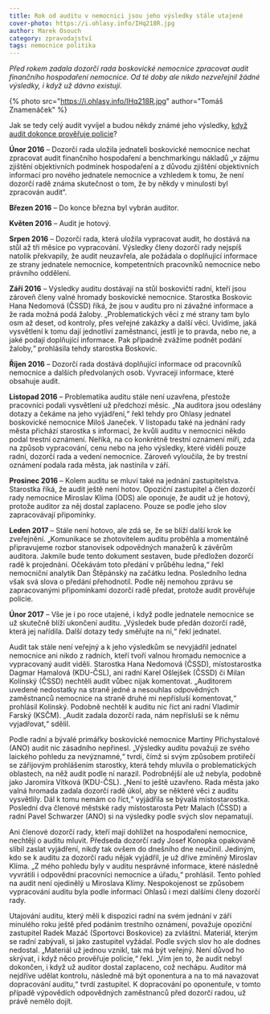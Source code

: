```yaml
---
title: Rok od auditu v nemocnici jsou jeho výsledky stále utajené
cover-photo: https://i.ohlasy.info/IHq218R.jpg
author: Marek Osouch
category: zpravodajství
tags: nemocnice politika
---
```


*Před rokem zadala dozorčí rada boskovické nemocnice zpracovat audit finančního hospodaření nemocnice. Od té doby ale nikdo nezveřejnil žádné výsledky, i když už dávno existují.*

{% photo src="https://i.ohlasy.info/IHq218R.jpg" author="Tomáš Znamenáček" %}

Jak se tedy celý audit vyvíjel a budou někdy známé jeho výsledky, [když audit dokonce prověřuje policie](http://www.ohlasy.info/clanky/2016/12/dalsi-trestni-oznameni.html)?

**Únor 2016** – Dozorčí rada uložila jednateli boskovické nemocnice nechat zpracovat audit finančního hospodaření a benchmarkingu nákladů „v zájmu zjištění objektivních podmínek hospodaření a z důvodu zjištění objektivních informací pro nového jednatele nemocnice a vzhledem k tomu, že není dozorčí radě známa skutečnost o tom, že by někdy v minulosti byl zpracován audit“.

**Březen 2016** – Do konce března byl vybrán auditor.

**Květen 2016** – Audit je hotový.

**Srpen 2016** – Dozorčí rada, která uložila vypracovat audit, ho dostává na stůl až tři měsíce po vypracování. Výsledky členy dozorčí rady nejspíš natolik překvapily, že audit neuzavřela, ale požádala o doplňující informace ze strany jednatele nemocnice, kompetentních pracovníků nemocnice nebo právního oddělení.

**Září 2016** – Výsledky auditu dostávají na stůl boskovičtí radní, kteří jsou zároveň členy valné hromady boskovické nemocnice. Starostka Boskovic Hana Nedomová (ČSSD) říká, že jsou v auditu pro ni závažné informace a že rada možná podá žaloby. „Problematických věcí z mé strany tam bylo osm až deset, od kontroly, přes veřejné zakázky a další věci. Uvidíme, jaká vysvětlení k tomu dají jednotliví zaměstnanci, jestli je to pravda, nebo ne, a jaké podají doplňující informace. Pak případně zvážíme podnět podání žaloby,“ prohlásila tehdy starostka Boskovic.

**Říjen 2016** – Dozorčí rada dostává doplňující informace od pracovníků nemocnice a dalších předvolaných osob. Vyvracejí informace, které obsahuje audit.

**Listopad 2016** – Problematika auditu stále není uzavřena, přestože pracovníci podali vysvětlení už předchozí měsíc. „Na auditora jsou odeslány dotazy a čekáme na jeho vyjádření,“ řekl tehdy pro Ohlasy jednatel boskovické nemocnice Miloš Janeček. V listopadu také na jednání rady města přichází starostka s informací, že kvůli auditu v nemocnici někdo podal trestní oznámení. Neříká, na co konkrétně trestní oznámení míří, zda na způsob vypracování, cenu nebo na jeho výsledky, které viděli pouze radní, dozorčí rada a vedení nemocnice. Zároveň vyloučila, že by trestní oznámení podala rada města, jak nastínila v září.

**Prosinec 2016** – Kolem auditu se mluví také na jednání zastupitelstva. Starostka říká, že audit ještě není hotov. Opoziční zastupitel a člen dozorčí rady nemocnice Miroslav Klíma (ODS) ale oponuje, že audit už je hotový, protože auditor za něj dostal zaplaceno. Pouze se podle jeho slov zapracovávají připomínky.

**Leden 2017** – Stále není hotovo, ale zdá se, že se blíží další krok ke zveřejnění. „Komunikace se zhotovitelem auditu proběhla a momentálně připravujeme rozbor stanovisek odpovědných manažerů k závěrům auditora. Jakmile bude tento dokument sestaven, bude předložen dozorčí radě k projednání. Očekávám toto předání v průběhu ledna,“ řekl nemocniční analytik Dan Štěpánský na začátku ledna. Posledního ledna však svá slova o předání přehodnotil. Podle něj nemohou zprávu se zapracovanými připomínkami dozorčí radě předat, protože audit prověřuje policie.

**Únor 2017** – Vše je i po roce utajené, i když podle jednatele nemocnice se už skutečně blíží ukončení auditu. „Výsledek bude předán dozorčí radě, která jej nařídila. Další dotazy tedy směřujte na ni,“ řekl jednatel.

Audit tak stále není veřejný a k jeho výsledkům se nevyjádřil jednatel nemocnice ani nikdo z radních, kteří tvoří valnou hromadu nemocnice a vypracovaný audit viděli. Starostka Hana Nedomová (ČSSD), místostarostka Dagmar Hamalová (KDU-ČSL), ani radní Karel Ošlejšek (ČSSD) či Milan Kolínský (ČSSD) nechtěli audit vůbec nijak komentovat. „Auditorem uvedené nedostatky na straně jedné a nesouhlas odpovědných zaměstnanců nemocnice na straně druhé mi nepřísluší komentovat,“ prohlásil Kolínský. Podobně nechtěl k auditu nic říct ani radní Vladimír Farský (KSČM). „Audit zadala dozorčí rada, nám nepřísluší se k němu vyjadřovat,“ sdělil.

Podle radní a bývalé primářky boskovické nemocnice Martiny Přichystalové (ANO) audit nic zásadního nepřinesl. „Výsledky auditu považuji ze svého laického pohledu za nevýznamné,“ tvrdí, čímž si svým způsobem protiřečí se zářijovým prohlášením starostky, která tehdy mluvila o problematických oblastech, na něž audit podle ní narazil. Podrobnější ale už nebyla, podobně jako Jaromíra Vítková (KDU-ČSL). „Není to ještě uzavřeno. Rada města jako valná hromada zadala dozorčí radě úkol, aby se některé věci z auditu vysvětlily. Dál k tomu nemám co říct,“ vyjádřila se bývalá místostarostka. Poslední dva členové městské rady místostarosta Petr Malach (ČSSD) a radní Pavel Schwarzer (ANO) si na výsledky podle svých slov nepamatují.

Ani členové dozorčí rady, kteří mají dohlížet na hospodaření nemocnice, nechtějí o auditu mluvit. Předseda dozorčí rady Josef Konopka opakovaně slíbil zaslat vyjádření, nikdy tak ovšem do dnešního dne neučinil. Jediným, kdo se k auditu za dozorčí radu nějak vyjádřil, je už dříve zmíněný Miroslav Klíma. „Z mého pohledu byly v auditu nesprávné informace, které následně vyvrátili i odpovědní pracovníci nemocnice a úřadu,“ prohlásil. Tento pohled na audit není ojedinělý u Miroslava Klímy. Nespokojenost se způsobem vypracování auditu byla podle informací Ohlasů i mezi dalšími členy dozorčí rady. 

Utajování auditu, který měli k dispozici radní na svém jednání v září minulého roku ještě před podáním trestního oznámení, považuje opoziční zastupitel Radek Mazáč (Sportovci Boskovice) za zvláštní. Materiál, kterým se radní zabývali, si jako zastupitel vyžádal. Podle svých slov ho ale dodnes nedostal. „Materiál už jednou vznikl, tak má být veřejný. Není důvod ho skrývat, i když něco prověřuje policie,“ řekl. „Vím jen to, že audit nebyl dokončen, i když už auditor dostal zaplaceno, což nechápu. Auditor má nejdříve udělat kontrolu, následně má být oponentura a na to má navazovat dopracování auditu,“ tvrdí zastupitel. K dopracování po oponentuře, v tomto případě výpovědích odpovědných zaměstnanců před dozorčí radou, už právě nemělo dojít. 
